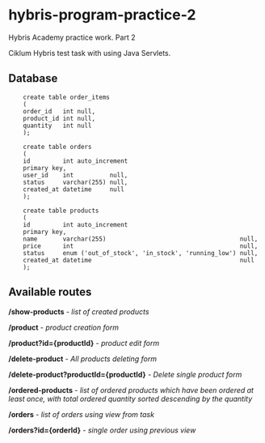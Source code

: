# hybris-program-practice-2

Hybris Academy practice work. Part 2

Ciklum Hybris test task with using Java Servlets.

## Database
```mysql
    create table order_items
    (
    order_id   int null,
    product_id int null,
    quantity   int null
    );
```
```mysql
    create table orders
    (
    id         int auto_increment
    primary key,
    user_id    int          null,
    status     varchar(255) null,
    created_at datetime     null
    );
```
```mysql
    create table products
    (
    id         int auto_increment
    primary key,
    name       varchar(255)                                     null,
    price      int                                              null,
    status     enum ('out_of_stock', 'in_stock', 'running_low') null,
    created_at datetime                                         null
    );
```

## Available routes
**/show-products** - *list of created products*

**/product** - *product creation form*

**/product?id={productId}** - *product edit form*

**/delete-product** - *All products deleting form*

**/delete-product?productId={productId}** - *Delete single product form*

**/ordered-products** - *list of ordered products which have been ordered at least once, with total ordered quantity sorted descending by the quantity*

**/orders** - *list of orders using view from task*

**/orders?id={orderId}** - *single order using previous view*
